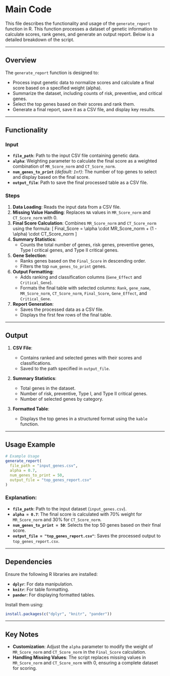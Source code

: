 # Main Code

This file describes the functionality and usage of the `generate_report` function in R. This function processes a dataset of genetic information to calculate scores, rank genes, and generate an output report. Below is a detailed breakdown of the script.

---

## Overview
The `generate_report` function is designed to:
- Process input genetic data to normalize scores and calculate a final score based on a specified weight (alpha).
- Summarize the dataset, including counts of risk, preventive, and critical genes.
- Select the top genes based on their scores and rank them.
- Generate a final report, save it as a CSV file, and display key results.

---

## Functionality

### Input
- **`file_path`**: Path to the input CSV file containing genetic data.
- **`alpha`**: Weighting parameter to calculate the final score as a weighted combination of `MR_Score_norm` and `CT_Score_norm`.
- **`num_genes_to_print`** *(default: `Inf`)*: The number of top genes to select and display based on the final score.
- **`output_file`**: Path to save the final processed table as a CSV file.

### Steps
1. **Data Loading**: Reads the input data from a CSV file.
2. **Missing Value Handling**: Replaces `NA` values in `MR_Score_norm` and `CT_Score_norm` with 0.
3. **Final Score Calculation**: Combines `MR_Score_norm` and `CT_Score_norm` using the formula:
   \[
   Final\_Score = \alpha \cdot MR\_Score\_norm + (1 - \alpha) \cdot CT\_Score\_norm
   \]
4. **Summary Statistics**:
   - Counts the total number of genes, risk genes, preventive genes, Type I critical genes, and Type II critical genes.
5. **Gene Selection**:
   - Ranks genes based on the `Final_Score` in descending order.
   - Filters the top `num_genes_to_print` genes.
6. **Output Formatting**:
   - Adds ranking and classification columns (`Gene_Effect` and `Critical_Gene`).
   - Formats the final table with selected columns: `Rank`, `gene_name`, `MR_Score_norm`, `CT_Score_norm`, `Final_Score`, `Gene_Effect`, and `Critical_Gene`.
7. **Report Generation**:
   - Saves the processed data as a CSV file.
   - Displays the first few rows of the final table.

---

## Output
1. **CSV File**:
   - Contains ranked and selected genes with their scores and classifications.
   - Saved to the path specified in `output_file`.

2. **Summary Statistics**:
   - Total genes in the dataset.
   - Number of risk, preventive, Type I, and Type II critical genes.
   - Number of selected genes by category.

3. **Formatted Table**:
   - Displays the top genes in a structured format using the `kable` function.

---

## Usage Example

```R
# Example Usage
generate_report(
  file_path = "input_genes.csv",
  alpha = 0.7,
  num_genes_to_print = 50,
  output_file = "top_genes_report.csv"
)
```

### Explanation:
- **`file_path`**: Path to the input dataset (`input_genes.csv`).
- **`alpha = 0.7`**: The final score is calculated with 70% weight for `MR_Score_norm` and 30% for `CT_Score_norm`.
- **`num_genes_to_print = 50`**: Selects the top 50 genes based on their final score.
- **`output_file = "top_genes_report.csv"`**: Saves the processed output to `top_genes_report.csv`.

---

## Dependencies
Ensure the following R libraries are installed:
- **`dplyr`**: For data manipulation.
- **`knitr`**: For table formatting.
- **`pander`**: For displaying formatted tables.

Install them using:
```R
install.packages(c("dplyr", "knitr", "pander"))
```

---

## Key Notes
- **Customization**: Adjust the `alpha` parameter to modify the weight of `MR_Score_norm` and `CT_Score_norm` in the `Final_Score` calculation.
- **Handling Missing Values**: The script replaces missing values in `MR_Score_norm` and `CT_Score_norm` with 0, ensuring a complete dataset for scoring.